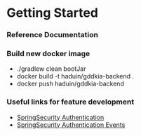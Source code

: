 # Getting Started

### Reference Documentation


### Build new docker image
* ./gradlew clean bootJar
* docker build -t haduin/gddkia-backend .
* docker push haduin/gddkia-backend


### Useful links for feature development
* [SpringSecurity Authentication](https://docs.spring.io/spring-security/reference/servlet/authentication/passwords/index.html#servlet-authentication-unpwd-storage)
* [SpringSecurity Authentication Events](https://docs.spring.io/spring-security/reference/servlet/authorization/events.html#authorization-granted-events)